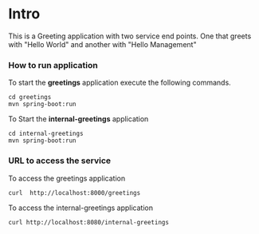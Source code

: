 # Intro
This is a Greeting application with two service end points. One that greets with "Hello World" and another with "Hello Management"

### How to run application

To start the **greetings** application execute the following commands.

	cd greetings
	mvn spring-boot:run
	

To Start the **internal-greetings** application
	
	cd internal-greetings
	mvn spring-boot:run
	
### URL to access the service

To access the greetings application
	
	curl  http://localhost:8000/greetings
	
	
To access the internal-greetings application

	curl http://localhost:8080/internal-greetings
	
	